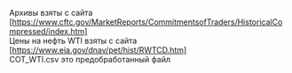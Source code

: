 Архивы взяты с сайта [https://www.cftc.gov/MarketReports/CommitmentsofTraders/HistoricalCompressed/index.htm]  
Цены на нефть WTI взяты с сайта [https://www.eia.gov/dnav/pet/hist/RWTCD.htm]  
COT_WTI.csv это предобработанный файл
